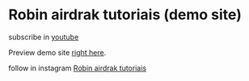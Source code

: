 # Robin airdrak tutoriais (demo site)

subscribe in [youtube](https://youtube.com/c/RobinAirdraktutoriais)

Preview demo site [right here](https://robinairdraktutoriais.github.io/).

follow in instagram [Robin airdrak tutoriais](https://www.instagram.com/robinairdraktutoriais/)
